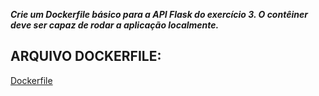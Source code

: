 ***Crie um Dockerfile básico para a API Flask do exercício 3. O contêiner deve ser capaz de rodar a aplicação localmente.***

## ARQUIVO DOCKERFILE:

[Dockerfile](3_Flask_app\Dockerfile)
